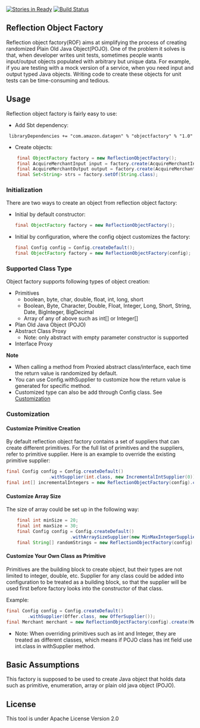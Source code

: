 [![Stories in Ready](https://badge.waffle.io/leakingtapan/rof.png?label=ready&title=Ready)](https://waffle.io/leakingtapan/rof)
[![Build Status](https://travis-ci.org/leakingtapan/rof.svg)](https://travis-ci.org/leakingtapan/rof)
## Reflection Object Factory
Reflection object factory(ROF) aims at simplifying the process of creating randomized Plain Old Java Object(POJO). One of the problem it solves is that, when developer writes unit tests, sometimes people wants input/output objects populated with arbitrary but unique data. For example, if you are testing with a mock version of a service, when you need input and output typed Java objects. Writing code to create these objects for unit tests can be time-consuming and tedious.

## Usage
Reflection object factory is fairly easy to use:

 - Add Sbt dependency:
```
 libraryDependencies += "com.amazon.datagen" % "objectfactory" % "1.0"
```

 - Create objects:
```java
    final ObjectFactory factory = new ReflectionObjectFactory();
    final AcquireMerchantInput input = factory.create(AcquireMerchantInput.class);
    final AcquireMerchantOutput output = factory.create(AcquireMerchantOutput.class);
    final Set<String> strs = factory.setOf(String.class);
```

### Initialization
There are two ways to create an object from reflection object factory:

 - Initial by default constructor:

   ```java
   final ObjectFactory factory = new ReflectionObjectFactory();
   ```

 - Initial by configuration, where the config object customizes the factory:

   ```java
   final Config config = Config.createDefault();
   final ObjectFactory factory = new ReflectionObjectFactory(config);
   ```

### Supported Class Type 
Object factory supports following types of object creation:

- Primitives
  - boolean, byte, char, double, float, int, long, short
  - Boolean, Byte, Character, Double, Float, Integer, Long, Short, String, Date, BigInteger, BigDecimal
  - Array of any of above such as int[] or Integer[]
- Plan Old Java Object (POJO)
- Abstract Class Proxy
  - Note: only abstract with empty parameter constructor is supported
- Interface Proxy

__Note__

  - When calling a method from Proxied abstract class/interface, each time the return value is randomized by default.
  - You can use Config.withSupplier to customize how the return value is generated for specific method.
  - Customized type can also be add through Config class. See [Customization](#customize-your-own-class-as-primitive) 

### Customization
#### Customize Primitive Creation
By default reflection object factory contains a set of suppliers that can create different primitives. For the full list of primitives and the suppliers, refer to primitive supplier. Here is an example to override the existing primitive supplier:

```java
final Config config = Config.createDefault()
                .withSupplier(int.class, new IncrementalIntSupplier(0));
final int[] incrementalIntegers = new ReflectionObjectFactory(config).create(int[].class);
```

#### Customize Array Size
The size of array could be set up in the following way:

```java
    final int minSize = 20;
    final int maxSize = 30;
    final Config config = Config.createDefault()
	                    .withArraySizeSupplier(new MinMaxIntegerSupplier(minSize, maxSize));
    final String[] randomStrings = new ReflectionObjectFactory(config).create(String[].class);
```

#### Customize Your Own Class as Primitive
Primitives are the building block to create object, but their types are not limited to integer, double, etc. Supplier for any class could be added into configuration to be treated as a building block, so that the supplier will be used first before factory looks into the constructor of that class.

Example:

```java
final Config config = Config.createDefault()
        .withSupplier(Offer.class, new OfferSupplier());
final Merchant merchant = new ReflectionObjectFactory(config).create(Merchant.class);
```

- Note:
  When overriding primitives such as int and Integer, they are treated as different classes, which means if POJO class has int field use int.class in withSupplier method.

## Basic Assumptions
This factory is supposed to be used to create Java object that holds data such as primitive, enumeration, array or plain old java object (POJO).

## License
This tool is under Apache License Version 2.0
